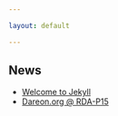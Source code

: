 ```yaml
---

layout: default

---
```


## News

- [Welcome to Jekyll](posts/2020/01/14/welcome-to-jekyll)
- [Dareon.org @ RDA-P15](posts/2020/01/16/poster-at-rda-p15)